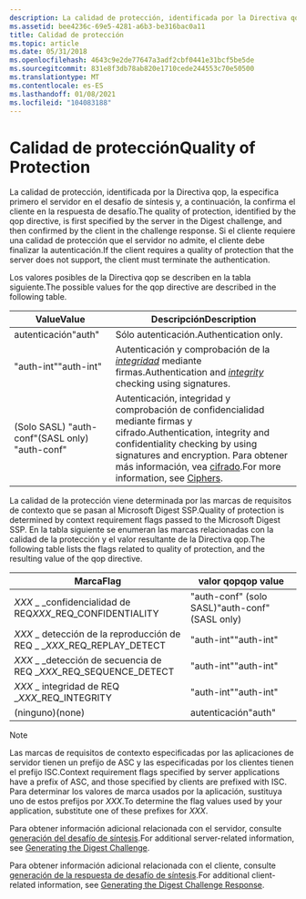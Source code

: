 ```yaml
---
description: La calidad de protección, identificada por la Directiva qop, la especifica primero el servidor en el desafío de síntesis y, a continuación, la confirma el cliente en la respuesta de desafío.
ms.assetid: bee4236c-69e5-4281-a6b3-be316bac0a11
title: Calidad de protección
ms.topic: article
ms.date: 05/31/2018
ms.openlocfilehash: 4643c9e2de77647a3adf2cbf0441e31bcf5be5de
ms.sourcegitcommit: 831e8f3db78ab820e1710cede244553c70e50500
ms.translationtype: MT
ms.contentlocale: es-ES
ms.lasthandoff: 01/08/2021
ms.locfileid: "104083188"
---
```

# <a name="quality-of-protection"></a><span data-ttu-id="9533d-103">Calidad de protección</span><span class="sxs-lookup"><span data-stu-id="9533d-103">Quality of Protection</span></span>

<span data-ttu-id="9533d-104">La calidad de protección, identificada por la Directiva qop, la especifica primero el servidor en el desafío de síntesis y, a continuación, la confirma el cliente en la respuesta de desafío.</span><span class="sxs-lookup"><span data-stu-id="9533d-104">The quality of protection, identified by the qop directive, is first specified by the server in the Digest challenge, and then confirmed by the client in the challenge response.</span></span> <span data-ttu-id="9533d-105">Si el cliente requiere una calidad de protección que el servidor no admite, el cliente debe finalizar la autenticación.</span><span class="sxs-lookup"><span data-stu-id="9533d-105">If the client requires a quality of protection that the server does not support, the client must terminate the authentication.</span></span>

<span data-ttu-id="9533d-106">Los valores posibles de la Directiva qop se describen en la tabla siguiente.</span><span class="sxs-lookup"><span data-stu-id="9533d-106">The possible values for the qop directive are described in the following table.</span></span>



| <span data-ttu-id="9533d-107">Value</span><span class="sxs-lookup"><span data-stu-id="9533d-107">Value</span></span>                   | <span data-ttu-id="9533d-108">Descripción</span><span class="sxs-lookup"><span data-stu-id="9533d-108">Description</span></span>                                                                                                                                  |
|-------------------------|----------------------------------------------------------------------------------------------------------------------------------------------|
| <span data-ttu-id="9533d-109">autenticación</span><span class="sxs-lookup"><span data-stu-id="9533d-109">"auth"</span></span>                  | <span data-ttu-id="9533d-110">Sólo autenticación.</span><span class="sxs-lookup"><span data-stu-id="9533d-110">Authentication only.</span></span>                                                                                                                         |
| <span data-ttu-id="9533d-111">"auth-int"</span><span class="sxs-lookup"><span data-stu-id="9533d-111">"auth-int"</span></span>              | <span data-ttu-id="9533d-112">Autenticación y comprobación de la [*integridad*](../secgloss/i-gly.md) mediante firmas.</span><span class="sxs-lookup"><span data-stu-id="9533d-112">Authentication and [*integrity*](../secgloss/i-gly.md) checking using signatures.</span></span>                  |
| <span data-ttu-id="9533d-113">(Solo SASL) "auth-conf"</span><span class="sxs-lookup"><span data-stu-id="9533d-113">(SASL only) "auth-conf"</span></span> | <span data-ttu-id="9533d-114">Autenticación, integridad y comprobación de confidencialidad mediante firmas y cifrado.</span><span class="sxs-lookup"><span data-stu-id="9533d-114">Authentication, integrity and confidentiality checking by using signatures and encryption.</span></span> <span data-ttu-id="9533d-115">Para obtener más información, vea [cifrado](ciphers.md).</span><span class="sxs-lookup"><span data-stu-id="9533d-115">For more information, see [Ciphers](ciphers.md).</span></span> |



 

<span data-ttu-id="9533d-116">La calidad de la protección viene determinada por las marcas de requisitos de contexto que se pasan al Microsoft Digest SSP.</span><span class="sxs-lookup"><span data-stu-id="9533d-116">Quality of protection is determined by context requirement flags passed to the Microsoft Digest SSP.</span></span> <span data-ttu-id="9533d-117">En la tabla siguiente se enumeran las marcas relacionadas con la calidad de la protección y el valor resultante de la Directiva qop.</span><span class="sxs-lookup"><span data-stu-id="9533d-117">The following table lists the flags related to quality of protection, and the resulting value of the qop directive.</span></span>



| <span data-ttu-id="9533d-118">Marca</span><span class="sxs-lookup"><span data-stu-id="9533d-118">Flag</span></span>                         | <span data-ttu-id="9533d-119">valor qop</span><span class="sxs-lookup"><span data-stu-id="9533d-119">qop value</span></span>               |
|------------------------------|-------------------------|
| <span data-ttu-id="9533d-120">*XXX* \_ \_confidencialidad de REQ</span><span class="sxs-lookup"><span data-stu-id="9533d-120">*XXX*\_REQ\_CONFIDENTIALITY</span></span>  | <span data-ttu-id="9533d-121">"auth-conf" (solo SASL)</span><span class="sxs-lookup"><span data-stu-id="9533d-121">"auth-conf" (SASL only)</span></span> |
| <span data-ttu-id="9533d-122">*XXX* \_ detección de la reproducción de REQ \_ \_</span><span class="sxs-lookup"><span data-stu-id="9533d-122">*XXX*\_REQ\_REPLAY\_DETECT</span></span>   | <span data-ttu-id="9533d-123">"auth-int"</span><span class="sxs-lookup"><span data-stu-id="9533d-123">"auth-int"</span></span>              |
| <span data-ttu-id="9533d-124">*XXX* \_ \_detección de secuencia de REQ \_</span><span class="sxs-lookup"><span data-stu-id="9533d-124">*XXX*\_REQ\_SEQUENCE\_DETECT</span></span> | <span data-ttu-id="9533d-125">"auth-int"</span><span class="sxs-lookup"><span data-stu-id="9533d-125">"auth-int"</span></span>              |
| <span data-ttu-id="9533d-126">*XXX* \_ integridad de REQ \_</span><span class="sxs-lookup"><span data-stu-id="9533d-126">*XXX*\_REQ\_INTEGRITY</span></span>        | <span data-ttu-id="9533d-127">"auth-int"</span><span class="sxs-lookup"><span data-stu-id="9533d-127">"auth-int"</span></span>              |
| <span data-ttu-id="9533d-128">(ninguno)</span><span class="sxs-lookup"><span data-stu-id="9533d-128">(none)</span></span>                       | <span data-ttu-id="9533d-129">autenticación</span><span class="sxs-lookup"><span data-stu-id="9533d-129">"auth"</span></span>                  |



 

> [!Note]  
> <span data-ttu-id="9533d-130">Las marcas de requisitos de contexto especificadas por las aplicaciones de servidor tienen un prefijo de ASC y las especificadas por los clientes tienen el prefijo ISC.</span><span class="sxs-lookup"><span data-stu-id="9533d-130">Context requirement flags specified by server applications have a prefix of ASC, and those specified by clients are prefixed with ISC.</span></span> <span data-ttu-id="9533d-131">Para determinar los valores de marca usados por la aplicación, sustituya uno de estos prefijos por *XXX*.</span><span class="sxs-lookup"><span data-stu-id="9533d-131">To determine the flag values used by your application, substitute one of these prefixes for *XXX*.</span></span>

 

<span data-ttu-id="9533d-132">Para obtener información adicional relacionada con el servidor, consulte [generación del desafío de síntesis](generating-the-digest-challenge.md).</span><span class="sxs-lookup"><span data-stu-id="9533d-132">For additional server-related information, see [Generating the Digest Challenge](generating-the-digest-challenge.md).</span></span>

<span data-ttu-id="9533d-133">Para obtener información adicional relacionada con el cliente, consulte [generación de la respuesta de desafío de síntesis](generating-the-digest-challenge-response.md).</span><span class="sxs-lookup"><span data-stu-id="9533d-133">For additional client-related information, see [Generating the Digest Challenge Response](generating-the-digest-challenge-response.md).</span></span>

 

 
